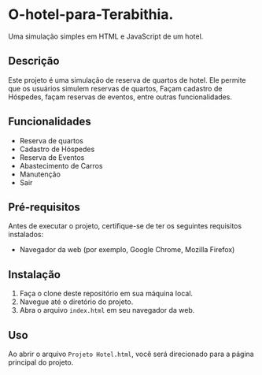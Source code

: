 # O-hotel-para-Terabithia.

Uma simulação simples em HTML e JavaScript de um  hotel.

## Descrição

Este projeto é uma simulação de reserva de quartos de hotel. Ele permite que os usuários simulem reservas de quartos, Façam cadastro de Hóspedes, façam reservas de eventos, entre outras funcionalidades.

## Funcionalidades

- Reserva de quartos
- Cadastro de Hóspedes
- Reserva de Eventos
- Abastecimento de Carros
- Manutenção
- Sair


## Pré-requisitos

Antes de executar o projeto, certifique-se de ter os seguintes requisitos instalados:

- Navegador da web (por exemplo, Google Chrome, Mozilla Firefox)

## Instalação

1. Faça o clone deste repositório em sua máquina local.
2. Navegue até o diretório do projeto.
3. Abra o arquivo `index.html` em seu navegador da web.

## Uso

Ao abrir o arquivo `Projeto Hotel.html`, você será direcionado para a página principal do projeto. 



